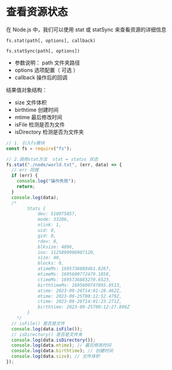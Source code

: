 # 查看资源状态

在 Node.js 中，我们可以使用 stat 或 statSync 来查看资源的详细信息 

`fs.stat(path[, options], callback)`

`fs.statSync(path[, options])`

- 参数说明： path 文件夹路径 
- options 选项配置（ 可选 ） 
- callback 操作后的回调

结果值对象结构：

- size 文件体积 
- birthtime 创建时间 
- mtime 最后修改时间 
- isFile 检测是否为文件 
- isDirectory 检测是否为文件夹

```js
// 1. 引入fs模块
const fs = require("fs");

// 2.调用stat方法  stat = status 状态
fs.stat("./node/world.txt", (err, data) => {
  // err 同理
  if (err) {
    console.log("操作失败");
    return;
  }
  console.log(data);
  /* 
        Stats {
            dev: 510975057,
            mode: 33206,
            nlink: 1,
            uid: 0,
            gid: 0,
            rdev: 0,
            blksize: 4096,
            ino: 1125899906907120,
            size: 40,
            blocks: 0,
            atimeMs: 1695736888461.8267,
            mtimeMs: 1695600772479.1858,
            ctimeMs: 1695736883270.6523,
            birthtimeMs: 1695600747895.8513,
            atime: 2023-09-26T14:01:28.462Z,
            mtime: 2023-09-25T00:12:52.479Z,
            ctime: 2023-09-26T14:01:23.271Z,
            birthtime: 2023-09-25T00:12:27.896Z
        }
    */
  // isFile() 是否是文件
  console.log(data.isFile());
  // isDirectory() 是否是文件夹
  console.log(data.isDirectory());
  console.log(data.mtime); // 最后修改时间
  console.log(data.birthtime); // 创建时间
  console.log(data.size); // 文件体积
});
```

